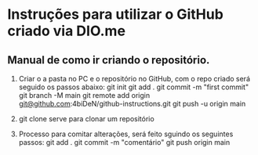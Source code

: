 # Instruções para utilizar o GitHub criado via DIO.me

## Manual de como ir criando o repositório.

1. Criar o a pasta no PC e o repositório no GitHub, com o repo criado será seguido os passos abaixo:
    git init
    git add .
    git commit -m "first commit"
    git branch -M main
    git remote add origin git@github.com:4biDeN/github-instructions.git
    git push -u origin main

2. git clone serve para clonar um repositório

3. Processo para comitar alterações, será feito sguindo os seguintes passos:
    git add .
    git commit -m "comentário"
    git push origin main

